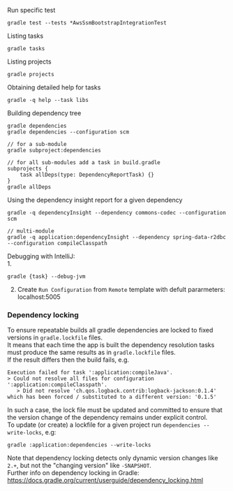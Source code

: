 Run specific test
```
gradle test --tests *AwsSsmBootstrapIntegrationTest
```

Listing tasks
```
gradle tasks
```

Listing projects
```
gradle projects
```

Obtaining detailed help for tasks
```
gradle -q help --task libs
```

Building dependency tree
```
gradle dependencies
gradle dependencies --configuration scm

// for a sub-module
gradle subproject:dependencies

// for all sub-modules add a task in build.gradle
subprojects {
    task allDeps(type: DependencyReportTask) {}
}
gradle allDeps

```

Using the dependency insight report for a given dependency
```
gradle -q dependencyInsight --dependency commons-codec --configuration scm

// multi-module
gradle -q application:dependencyInsight --dependency spring-data-r2dbc --configuration compileClasspath
```

Debugging with IntelliJ:\
1.
```
gradle {task} --debug-jvm
```
2. Create `Run Configuration` from `Remote` template with defult pararmeters: localhost:5005

### Dependency locking
To ensure repeatable builds all gradle dependencies are locked to fixed versions in `gradle.lockfile` files.\
It means that each time the app is built the dependency resolution tasks must produce the same results as in `gradle.lockfile` files.\
If the result differs then the build fails, e.g.
```
Execution failed for task ':application:compileJava'.
> Could not resolve all files for configuration ':application:compileClasspath'.
   > Did not resolve 'ch.qos.logback.contrib:logback-jackson:0.1.4' which has been forced / substituted to a different version: '0.1.5'
```
In such a case, the lock file must be updated and committed to ensure that the version change of the dependency remains under explicit control.\
To update (or create) a lockfile for a given project run `dependencies --write-locks`, e.g:
```
gradle :application:dependencies --write-locks
```
Note that dependency locking detects only dynamic version changes like `2.+`, but not the "changing version" like `-SNAPSHOT`.\
Further info on dependency locking in Gradle: https://docs.gradle.org/current/userguide/dependency_locking.html


